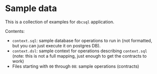 # Sample data

This is a collection of examples for `dbcsql` application.

Contents:

- `context.sql`: sample database for operations to run in (not formatted, but you can just execute it on postgres DB).
- `context.dsl`: sample context for operations describing `context.sql` (note: this is not a full mapping, just enough to get the contracts to work)
- Files starting with `00` through `08`: sample operations (contracts)
